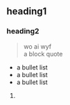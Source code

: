 ## heading1
### heading2
> wo ai wyf <br>
> a block quote
- a bullet list 
- a bullet list 
- a bullet list 
1.

